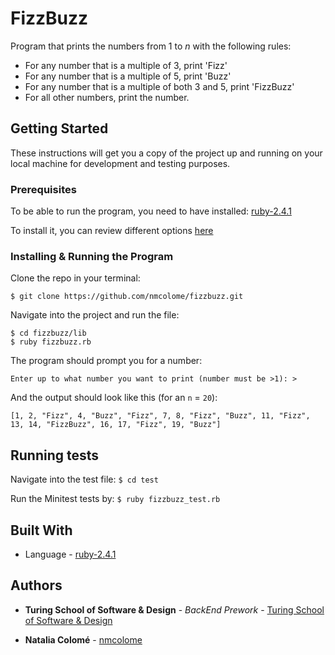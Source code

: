 # FizzBuzz


Program that prints the numbers from 1 to *n* with the following rules:
* For any number that is a multiple of 3, print 'Fizz'
* For any number that is a multiple of 5, print 'Buzz'
* For any number that is a multiple of both 3 and 5, print 'FizzBuzz'
* For all other numbers, print the number.


## Getting Started

These instructions will get you a copy of the project up and running on your local machine for development and testing purposes.


### Prerequisites

To be able to run the program, you need to have installed: [ruby-2.4.1](https://ruby-doc.org/core-2.4.1/)

To install it, you can review different options [here](https://www.ruby-lang.org/en/documentation/installation/)


### Installing & Running the Program

Clone the repo in your terminal: 

`$ git clone https://github.com/nmcolome/fizzbuzz.git`

Navigate into the project and run the file: 
```
$ cd fizzbuzz/lib
$ ruby fizzbuzz.rb
```

The program should prompt you for a number:

` Enter up to what number you want to print (number must be >1): > `

And the output should look like this (for an `n` = `20`):

`[1, 2, "Fizz", 4, "Buzz", "Fizz", 7, 8, "Fizz", "Buzz", 11, "Fizz", 13, 14, "FizzBuzz", 16, 17, "Fizz", 19, "Buzz"]`

## Running tests

Navigate into the test file: `$ cd test`

Run the Minitest tests by: `$ ruby fizzbuzz_test.rb`


## Built With

* Language - [ruby-2.4.1](https://ruby-doc.org/core-2.4.1/)


## Authors

* **Turing School of Software & Design** - *BackEnd Prework* - [Turing School of Software & Design](https://github.com/turingschool-examples)

* **Natalia Colomé** - [nmcolome](https://github.com/nmcolome)